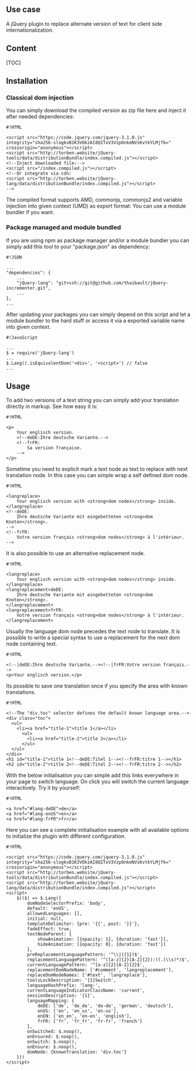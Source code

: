<!-- !/usr/bin/env markdown
-*- coding: utf-8 -*- -->

<!-- region header
Copyright Torben Sickert 16.12.2012

License
-------

This library written by Torben Sickert stand under a creative commons naming
3.0 unported license. see http://creativecommons.org/licenses/by/3.0/deed.de
endregion -->

<!--|deDE:Einsatz-->
<!--|frFR:Utilisier-->
Use case
--------

A jQuery plugin to replace alternate version of text for client side
internationalization.
<!--deDE:
    Ein jQuery-Plugin zum klientseitigem Ersetzten von verschiedenen
    Textversionen. Perfekt für die Internationalisierung Ihres Webprojekts.
-->
<!--frFR:
    Un plugin jQuery pour remplacer version alternative de texte pour le côté
    client l'internationalisation.
-->

<!--|deDE:Inhalt-->
Content
-------

<!--Place for automatic generated table of contents.-->
[TOC]

<!--|deDE:Installation-->
Installation
------------

<!--|deDE:Klassische Dom-Integration-->
### Classical dom injection

You can simply download the compiled version as zip file here and inject it
after needed dependencies:
<!--deDE:
    Du kannst einfach das Plugin als Zip-Archiv herunterladen und per
    Script-Tag in deine Webseite integrieren:
-->

    #!HTML

    <script src="https://code.jquery.com/jquery-3.1.0.js" integrity="sha256-slogkvB1K3VOkzAI8QITxV3VzpOnkeNVsKvtkYLMjfk=" crossorigin="anonymous"></script>
    <script src="http://torben.website/jQuery-tools/data/distributionBundle/index.compiled.js"></script>
    <!--Inject downloaded file:-->
    <script src="/index.compiled.js"></script>
    <!--Or integrate via cdn:
    <script src="http://torben.website/jQuery-lang/data/distributionBundle/index.compiled.js"></script>
    -->

The compiled format supports AMD, commonjs, commonjs2 and variable injection
into given context (UMD) as export format: You can use a module bundler if you
want.

<!--|deDE:Paket-Management und Modul-Komposition-->
### Package managed and module bundled

If you are using npm as package manager and/or a module bundler you can simply
add this tool to your "package.json" as dependency:
<!--deDE:
    Nutzt du npm als Paket-Manager und/oder hast einen Module-Bundler, dann
    solltest du einfach deine "package.json" erweitern:
-->

    #!JSON

    ...
    "dependencies": {
        ...
        "jQuery-lang": "git+ssh://git@github.com/thaibault/jQuery-incrementer.git",
        ...
    },
    ...

After updating your packages you can simply depend on this script and let
a module bundler to the hard stuff or access it via a exported variable name
into given context.
<!--deDE:
    Nach einem Update deiner Pakete kannst du dieses Plugin einfach in deine
    JavaScript-Module importieren oder die exportiert Variable im gegebenen
    Context referenzieren.
-->

    #!JavaScript

    ...
    $ = require('jQuery-lang')
    ...
    $.Lang().isEquivalentDom('<div>', '<script>') // false
    ...

<!--|deDE:Verwendung-->
<!--|frFR:Demande-->
Usage
-----

To add two versions of a text string you can simply add your translation
directly in markup. See how easy it is:
<!--deDE:
    Um zwei Sprachversionen eines Text Knotens im Markup anzubieten müssen
    einfach nur per Kommentar alternative Versionen hinter dem zu übersetzenden
    String gesetzt werden.
-->
<!--frFR:
    Doit offrir deux versions linguistiques d'un nœud de texte dans la balise
    facile à traduire que par Commentez versions alternatives derrière le
    Chaîne à être réglé.
-->

<!--showExample-->

    #!HTML

    <p>
        Your englisch version.
        <!--deDE:Ihre deutsche Variante.-->
        <!--frFR:
            Sa version française.
        -->
    </p>

Sometime you need to explicit mark a text node as text to replace with next
translation node. In this case you can simple wrap a self defined dom node.
<!--deDE:
    Manchmal muss man Textknoten explizit als übersetzbar markieren, da sie
    beispielsweise selbst aus mehr als nur einem Knoten bestehen. In solchen
    Fällen kann einfach ein selbst definierter DOM-Knoten ummantelt werden.
-->
<!--frFR:
    Parfois, vous devez sélectionner explicitement les nœuds de texte comme
    traduisible, car ils Ainsi, même consister en plus d'un noeud. dans ce Cas
    peuvent être facilement enveloppé d'un noeud DOM auto-défini.
-->

<!--showExample-->

    #!HTML

    <langreplace>
        Your englisch version with <strong>dom nodes</strong> inside.
    </langreplace>
    <!--deDE:
        Ihre deutsche Variante mit eingebetteten <strong>dom Knoten</strong>.
    -->
    <!--frFR:
        Votre version français <strong>dom nodes</strong> à l'intérieur.
    -->

It is also possible to use an alternative replacement node.
<!--deDE:Man kann auch einen alternative Ersetzungsknoten einsetzten.-->
<!--frFR:
    Donc, il est possible d'utiliser alternative à nœud de remplacement.
-->

<!--showExample-->

    #!HTML

    <langreplace>
        Your englisch version with <strong>dom nodes</strong> inside.
    </langreplace>
    <langreplacement>deDE:
        Ihre deutsche Variante mit eingebetteten <strong>dom Knoten</strong>.
    </langreplacement>
    <langreplacement>frFR:
        Votre version français <strong>dom nodes</strong> à l'intérieur.
    </langreplacement>

Usually the language dom node precedes the text node to translate. It is
possible to write a special syntax to use a replacement for the next dom node
containing text.
<!--deDE:
    Normalerweise folgt der Sprach-DOM-Knoten auf den Textknoten der übersetzt
    werden soll. Es ist mit einer speziellen Syntax möglich einen
    Sprach-DOM-Knoten für den darauf folgenden DOM-Knoten anzuwenden.
-->
<!--frFR:
    Normalement, le nœud DOM voix suit le nœud de texte de la traduction
    devrait être. Il est doté d'une syntaxe spéciale possible une Nœud voix Dom
    pour le nœud DOM prochaine à utiliser.
-->

<!--showExample-->

    #!HTML

    <!--|deDE:Ihre deutsche Variante.--><!--|frFR:Votre version français.-->
    <p>Your englisch version.</p>

Its possible to save one translation once if you specify the area with known
translations.
<!--deDE:
    Es ist möglich eine Übersetzung an nur einem Ort zu speichern, sofern der
    Bereich mit bekannten Übersetzungen markiert wird.
-->
<!--frFR:
    Il est possible d'enregistrer une traduction en un seul endroit, à moins
    que le Région est marquée avec des traductions connues.
-->

<!--showExample-->

    #!HTML

    <!--The "div.toc" selector defines the default known language area.-->
    <div class="toc">
      <ul>
        <li><a href="title-1">title 1</a></li>
          <ul>
            <li><a href="title-2">title 2</a></li>
          </ul>
      </ul>
    </div>
    <h1 id="title-1">title 1<!--deDE:Titel 1--><!--frFR:titre 1--></h1>
    <h2 id="title-2">title 2<!--deDE:Titel 2--><!--frFR:titre 2--></h2>

With the below initialisation you can simple add this links everywhere in your
page to switch language. On click you will switch the current language
interactively. Try it by yourself:
<!--deDE:
    Mit der unten aufgezeigten Konfiguration können Sie einfach folgenden Links
    an beliebiger Stelle im Markup plazieren. Beim Klicken auf die
    Sprach-Wechsel-Links wird die Sprache Ihrer Webseite entsprechend
    angepasst. Versuchen Sie selbst:
-->
<!--frFR:
    Avec la configuration au-dessous, vous pouvez simplement identifié les
    liens suivants placer n'importe où dans le balisage. Lorsque vous cliquez
    sur l' Langue échange de liens est la langue de votre site en conséquence
    ajustée. Essayez par vous-même:
-->

<!--showExample-->

    #!HTML

    <a href="#lang-deDE">de</a>
    <a href="#lang-enUS">en</a>
    <a href="#lang-frFR">fr</a>

Here you can see a complete initialisation example with all available options
to initialize the plugin with different configuration.
<!--deDE:
    Hier können Sie ein Komplettbeispiel der Initialisierung sehen und alle
    verfügbaren Optionen betrachten, um das Plugin in verschiedenen
    Konfigurationen zu verwenden.
-->
<!--frFR:
    Ici vous pouvez voir toutes les options disponibles pour le plug-in
    différentes configurations pour initialiser.
-->

    #!HTML

    <script src="https://code.jquery.com/jquery-3.1.0.js" integrity="sha256-slogkvB1K3VOkzAI8QITxV3VzpOnkeNVsKvtkYLMjfk=" crossorigin="anonymous"></script>
    <script src="http://torben.website/jQuery-tools/data/distributionBundle/index.compiled.js"></script>
    <script src="http://torben.website/jQuery-lang/data/distributionBundle/index.compiled.js"></script>
    <script>
        $(($) => $.Lang({
            domNodeSelectorPrefix: 'body',
            default: 'enUS',
            allowedLanguages: [],
            initial: null,
            templateDelimiter: {pre: '{{', post: '}}'},
            fadeEffect: true,
            textNodeParent: {
                showAnimation: [{opacity: 1}, {duration: 'fast'}],
                hideAnimation: [{opacity: 0}, {duration: 'fast'}]
            },
            preReplacementLanguagePattern: '^\\|({1})$',
            replacementLanguagePattern: '^([a-z]{2}[A-Z]{2}):((.|\\s)*)$',
            currentLanguagePattern: '^[a-z]{2}[A-Z]{2}$',
            replacementDomNodeName: ['#comment', 'langreplacement'],
            replaceDomNodeNames: ['#text', 'langreplace'],
            toolsLockDescription: '{1}Switch',
            languageHashPrefix: 'lang-',
            currentLanguageIndicatorClassName: 'current',
            sessionDescription: '{1}',
            languageMapping: {
                deDE: ['de', 'de_de', 'de-de', 'german', 'deutsch'],
                enUS: ['en', 'en_us', 'en-us'],
                enEN: ['en_en', 'en-en', 'english'],
                frFR: ['fr', 'fr_fr', 'fr-fr', 'french']
            },
            onSwitched: $.noop(),
            onEnsured: $.noop(),
            onSwitch: $.noop(),
            onEnsure: $.noop(),
            domNode: {knownTranslation: 'div.toc'}
        }))
    </script>

<!-- region modline
vim: set tabstop=4 shiftwidth=4 expandtab:
vim: foldmethod=marker foldmarker=region,endregion:
endregion -->
